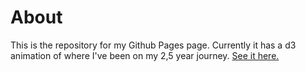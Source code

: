 # About

This is the repository for my Github Pages page. Currently it has a d3 animation of where I've been on my 2,5 year journey. [See it here.](https://majube.github.io/)